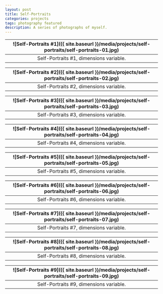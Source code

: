 ```yaml
---
layout: post
title: Self-Portraits
categories: projects
tags: photography featured
description: A series of photographs of myself.
---
```


![Self-Portraits #1]({{ site.baseurl }}/media/projects/self-portraits/self-portraits-01.jpg) |
:----------: |
Self-Portraits #1, dimensions variable. |

![Self-Portraits #2]({{ site.baseurl }}/media/projects/self-portraits/self-portraits-02.jpg) |
:----------: |
Self-Portraits #2, dimensions variable. |

![Self-Portraits #3]({{ site.baseurl }}/media/projects/self-portraits/self-portraits-03.jpg) |
:----------: |
Self-Portraits #3, dimensions variable. |

![Self-Portraits #4]({{ site.baseurl }}/media/projects/self-portraits/self-portraits-04.jpg) |
:----------: |
Self-Portraits #4, dimensions variable. |

![Self-Portraits #5]({{ site.baseurl }}/media/projects/self-portraits/self-portraits-05.jpg) |
:----------: |
Self-Portraits #5, dimensions variable. |

![Self-Portraits #6]({{ site.baseurl }}/media/projects/self-portraits/self-portraits-06.jpg) |
:----------: |
Self-Portraits #6, dimensions variable. |

![Self-Portraits #7]({{ site.baseurl }}/media/projects/self-portraits/self-portraits-07.jpg) |
:----------: |
Self-Portraits #7, dimensions variable. |

![Self-Portraits #8]({{ site.baseurl }}/media/projects/self-portraits/self-portraits-08.jpg) |
:----------: |
Self-Portraits #8, dimensions variable. |

![Self-Portraits #9]({{ site.baseurl }}/media/projects/self-portraits/self-portraits-09.jpg) |
:----------: |
Self-Portraits #9, dimensions variable. |

